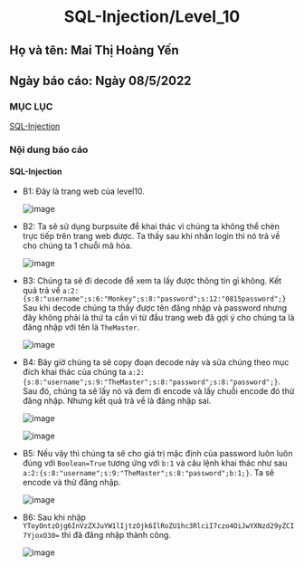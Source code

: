 # <div align="center"><p> SQL-Injection/Level_10</p></div>
 ## Họ và tên: Mai Thị Hoàng Yến
 ## Ngày báo cáo: Ngày 08/5/2022
 ### MỤC LỤC
   [SQL-Injection](#gioithieu)
   
### Nội dung báo cáo 
#### SQL-Injection <a name="gioithieu"></a>
- B1: Đây là trang web của level10.

  ![image](https://user-images.githubusercontent.com/101852647/167065644-f55a2142-2190-4683-8ff7-e64a76b210b0.png)

- B2: Ta sẽ sử dụng burpsuite để khai thác vì chúng ta không thể chèn trực tiếp trên trang web được. Ta thấy sau khi nhấn login thì nó trả về cho chúng ta 1 chuỗi mã hóa.

  ![image](https://user-images.githubusercontent.com/101852647/167065807-dd594352-fbe9-46c6-97f8-70c6a3e51484.png)

- B3: Chúng ta sẽ đi decode để xem ta lấy được thông tin gì không. Kết quả trả về `a:2:{s:8:"username";s:6:"Monkey";s:8:"password";s:12:"0815password";}` Sau khi decode chúng ta thấy được tên đăng nhập và password nhưng đây không phải là thứ ta cần vì từ đầu trang web đã gợi ý cho chúng ta là đăng nhập với tên là `TheMaster`.

  ![image](https://user-images.githubusercontent.com/101852647/167065940-7f82d868-0f55-4022-ba28-a96aa4eebb7f.png)

- B4: Bây giờ chúng ta sẽ copy đoạn decode này và sửa chúng theo mục đích khai thác của chúng ta `a:2:{s:8:"username";s:9:"TheMaster";s:8:"password";s:8:"password";}`. Sau đó, chúng ta sẽ lấy nó và đem đi encode và lấy chuỗi encode đó thử đăng nhập. Nhưng kết quả trả về là đăng nhập sai.

  ![image](https://user-images.githubusercontent.com/101852647/167066327-ff70508e-5981-46ee-b42c-d02d7da0c0bb.png)
  
  ![image](https://user-images.githubusercontent.com/101852647/167066649-f946114c-25f9-49ab-9186-ea47562685cb.png)


- B5: Nếu vậy thì chúng ta sẽ cho giá trị mặc định của password luôn luôn đúng với `Boolean=True` tương ứng với `b:1` và câu lệnh khai thác như sau `a:2:{s:8:"username";s:9:"TheMaster";s:8:"password";b:1;}`. Ta sẽ encode và thử đăng nhập.

  ![image](https://user-images.githubusercontent.com/101852647/167066781-ca889466-f4bc-4a8d-8ea4-6156576d92b9.png)

- B6: Sau khi nhập `YToyOntzOjg6InVzZXJuYW1lIjtzOjk6IlRoZU1hc3RlciI7czo4OiJwYXNzd29yZCI7YjoxO30=` thì đã đăng nhập thành công.

  ![image](https://user-images.githubusercontent.com/101852647/167066898-abce1a87-1b3f-4c56-bac1-d73ef89ca33c.png)
